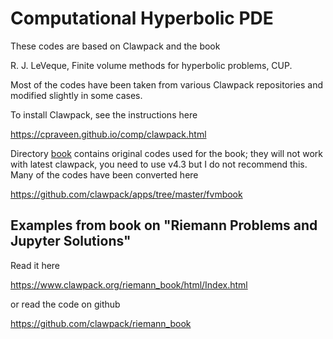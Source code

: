 # Computational Hyperbolic PDE

These codes are based on Clawpack and the book 

R. J. LeVeque, Finite volume methods for hyperbolic problems, CUP.

Most of the codes have been taken from various Clawpack repositories and modified slightly in some cases.

To install Clawpack, see the instructions here

https://cpraveen.github.io/comp/clawpack.html

Directory [book](https://github.com/cpraveen/chpde/tree/master/book) contains original codes used for the book; they will not work with latest clawpack, you need to use v4.3 but I do not recommend this. Many of the codes have been converted here

https://github.com/clawpack/apps/tree/master/fvmbook

## Examples from book on "Riemann Problems and Jupyter Solutions"

Read it here 

https://www.clawpack.org/riemann_book/html/Index.html

or read the code on github

https://github.com/clawpack/riemann_book
